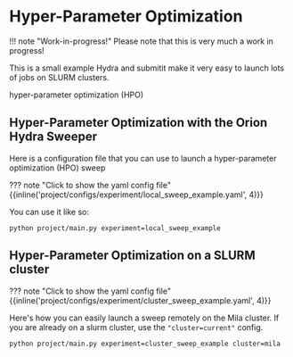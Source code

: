 # Hyper-Parameter Optimization

!!! note "Work-in-progress!"
    Please note that this is very much a work in progress!

This is a small example
Hydra and submitit make it very easy to launch lots of jobs on SLURM clusters.

hyper-parameter optimization (HPO)

## Hyper-Parameter Optimization with the Orion Hydra Sweeper

Here is a configuration file that you can use to launch a hyper-parameter optimization (HPO) sweep

??? note "Click to show the yaml config file"
    {{inline('project/configs/experiment/local_sweep_example.yaml', 4)}}

You can use it like so:

```console
python project/main.py experiment=local_sweep_example
```

## Hyper-Parameter Optimization on a SLURM cluster

??? note "Click to show the yaml config file"
    {{inline('project/configs/experiment/cluster_sweep_example.yaml', 4)}}

Here's how you can easily launch a sweep remotely on the Mila cluster.
If you are already on a slurm cluster, use the `"cluster=current"` config.

```console
python project/main.py experiment=cluster_sweep_example cluster=mila
```
